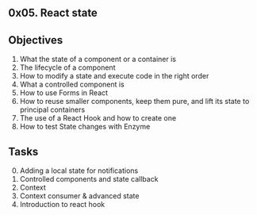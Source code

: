 ## 0x05. React state

## Objectives
1. What the state of a component or a container is
2. The lifecycle of a component
3. How to modify a state and execute code in the right order
4. What a controlled component is
5. How to use Forms in React
6. How to reuse smaller components, keep them pure, and lift its state to principal containers
7. The use of a React Hook and how to create one
8. How to test State changes with Enzyme

## Tasks
0. Adding a local state for notifications
1. Controlled components and state callback
2. Context
3. Context consumer & advanced state
4. Introduction to react hook
